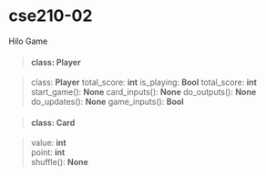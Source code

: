 # cse210-02

Hilo Game

> #### class: Player

> class: **Player**
> total_score: **int**
> is_playing: **Bool**
> total_score: **int**
> start_game(): **None**
> card_inputs(): **None**
> do_outputs(): **None**
> do_updates(): **None**
> game_inputs(): **Bool**

> #### class: Card

> value: **int**  
> point: **int**  
> shuffle(): **None**

